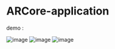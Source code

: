 # ARCore-application 

demo :

![image](https://github.com/HuiHsin-Cheng/ARCore-application/blob/master/1.gif)
![image](https://github.com/HuiHsin-Cheng/ARCore-application/blob/master/2.gif)
![image](https://github.com/HuiHsin-Cheng/ARCore-application/blob/master/3.gif)
